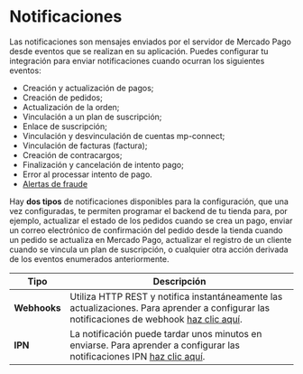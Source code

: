 # Notificaciones

Las notificaciones son mensajes enviados por el servidor de Mercado Pago desde eventos que se realizan en su aplicación. Puedes configurar tu integración para enviar notificaciones cuando ocurran los siguientes eventos:

* Creación y actualización de pagos;
* Creación de pedidos;
* Actualización de la orden;
* Vinculación a un plan de suscripción;
* Enlace de suscripción;
* Vinculación y desvinculación de cuentas mp-connect;
* Vinculación de facturas (factura);
* Creación de contracargos;
* Finalización y cancelación de intento pago;
* Error al processar intento de pago.
* [Alertas de fraude](/developers/es/docs/additional-content/chargebacks/how-to-prevent#bookmark_alerta_de_fraude)

Hay **dos tipos** de notificaciones disponibles para la configuración, que una vez configuradas, te permiten programar el backend de tu tienda para, por ejemplo, actualizar el estado de los pedidos cuando se crea un pago, enviar un correo electrónico de confirmación del pedido desde la tienda cuando un pedido se actualiza en Mercado Pago, actualizar el registro de un cliente cuando se vincula un plan de suscripción, o cualquier otra acción derivada de los eventos enumerados anteriormente.


| Tipo | Descripción |
| --- | --- |
| **Webhooks** | Utiliza HTTP REST y notifica instantáneamente las actualizaciones. Para aprender a configurar las notificaciones de webhook [haz clic aquí](/developers/es/guides/additional-content/notifications/webhooks/webhooks). |
| **IPN** | La notificación puede tardar unos minutos en enviarse. Para aprender a configurar las notificaciones IPN [haz clic aquí](/developers/es/guides/additional-content/notifications/ipn/introduction). |
